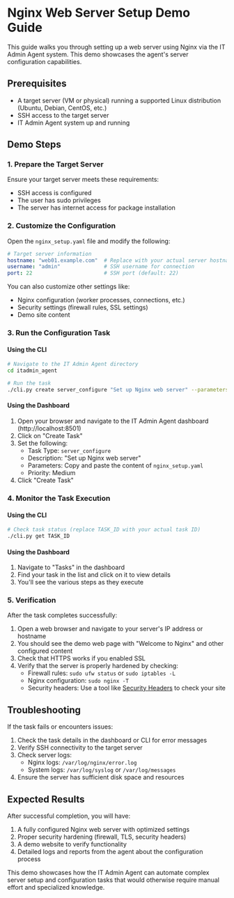 # Nginx Web Server Setup Demo Guide

This guide walks you through setting up a web server using Nginx via the IT Admin Agent system. This demo showcases the agent's server configuration capabilities.

## Prerequisites

- A target server (VM or physical) running a supported Linux distribution (Ubuntu, Debian, CentOS, etc.)
- SSH access to the target server
- IT Admin Agent system up and running

## Demo Steps

### 1. Prepare the Target Server

Ensure your target server meets these requirements:
- SSH access is configured
- The user has sudo privileges
- The server has internet access for package installation

### 2. Customize the Configuration

Open the `nginx_setup.yaml` file and modify the following:

```yaml
# Target server information
hostname: "web01.example.com"  # Replace with your actual server hostname
username: "admin"              # SSH username for connection
port: 22                       # SSH port (default: 22)
```

You can also customize other settings like:
- Nginx configuration (worker processes, connections, etc.)
- Security settings (firewall rules, SSL settings)
- Demo site content

### 3. Run the Configuration Task

#### Using the CLI

```bash
# Navigate to the IT Admin Agent directory
cd itadmin_agent

# Run the task
./cli.py create server_configure "Set up Nginx web server" --parameters-file demos/server_config/nginx_setup.yaml
```

#### Using the Dashboard

1. Open your browser and navigate to the IT Admin Agent dashboard (http://localhost:8501)
2. Click on "Create Task"
3. Set the following:
   - Task Type: `server_configure`
   - Description: "Set up Nginx web server"
   - Parameters: Copy and paste the content of `nginx_setup.yaml`
   - Priority: Medium
4. Click "Create Task"

### 4. Monitor the Task Execution

#### Using the CLI

```bash
# Check task status (replace TASK_ID with your actual task ID)
./cli.py get TASK_ID
```

#### Using the Dashboard

1. Navigate to "Tasks" in the dashboard
2. Find your task in the list and click on it to view details
3. You'll see the various steps as they execute

### 5. Verification

After the task completes successfully:

1. Open a web browser and navigate to your server's IP address or hostname
2. You should see the demo web page with "Welcome to Nginx" and other configured content
3. Check that HTTPS works if you enabled SSL
4. Verify that the server is properly hardened by checking:
   - Firewall rules: `sudo ufw status` or `sudo iptables -L`
   - Nginx configuration: `sudo nginx -T`
   - Security headers: Use a tool like [Security Headers](https://securityheaders.com) to check your site

## Troubleshooting

If the task fails or encounters issues:

1. Check the task details in the dashboard or CLI for error messages
2. Verify SSH connectivity to the target server
3. Check server logs:
   - Nginx logs: `/var/log/nginx/error.log`
   - System logs: `/var/log/syslog` or `/var/log/messages`
4. Ensure the server has sufficient disk space and resources

## Expected Results

After successful completion, you will have:

1. A fully configured Nginx web server with optimized settings
2. Proper security hardening (firewall, TLS, security headers)
3. A demo website to verify functionality
4. Detailed logs and reports from the agent about the configuration process

This demo showcases how the IT Admin Agent can automate complex server setup and configuration tasks that would otherwise require manual effort and specialized knowledge. 